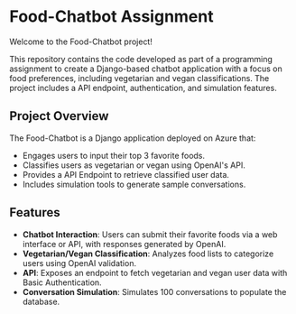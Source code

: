 # Food-Chatbot Assignment

Welcome to the Food-Chatbot project!

This repository contains the code developed as part of a programming assignment to create a Django-based chatbot application with a focus on food preferences, including vegetarian and vegan classifications. The project includes a API endpoint, authentication, and simulation features.

## Project Overview

The Food-Chatbot is a Django application deployed on Azure that:
- Engages users to input their top 3 favorite foods.
- Classifies users as vegetarian or vegan using OpenAI's API.
- Provides a API Endpoint to retrieve classified user data.
- Includes simulation tools to generate sample conversations.

## Features

- **Chatbot Interaction**: Users can submit their favorite foods via a web interface or API, with responses generated by OpenAI.
- **Vegetarian/Vegan Classification**: Analyzes food lists to categorize users using OpenAI validation.
- **API**: Exposes an endpoint to fetch vegetarian and vegan user data with Basic Authentication.
- **Conversation Simulation**: Simulates 100 conversations to populate the database.
